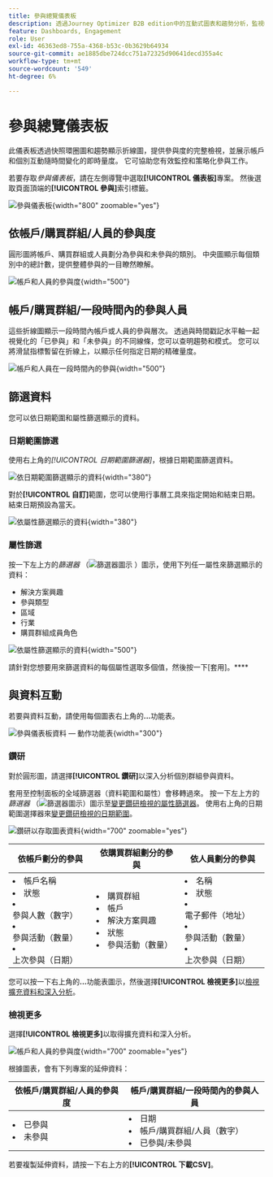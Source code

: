 ```yaml
---
title: 參與總覽儀表板
description: 透過Journey Optimizer B2B edition中的互動式圖表和趨勢分析，監視帳戶、購買群組以及人員的即時參與量度。
feature: Dashboards, Engagement
role: User
exl-id: 46363ed8-755a-4368-b53c-0b3629b64934
source-git-commit: ae1885dbe724dcc751a72325d90641decd355a4c
workflow-type: tm+mt
source-wordcount: '549'
ht-degree: 6%

---
```


# 參與總覽儀表板

此儀表板透過快照環圈圖和趨勢顯示折線圖，提供參與度的完整檢視，並展示帳戶和個別互動隨時間變化的即時量度。 它可協助您有效監控和策略化參與工作。

若要存取&#x200B;_參與儀表板_，請在左側導覽中選取&#x200B;**[!UICONTROL 儀表板]**&#x200B;專案。 然後選取頁面頂端的&#x200B;**[!UICONTROL 參與]**&#x200B;索引標籤。

<!-- To generate a shareable PDF of your current view, click **[!UICONTROL Export]** at the top-right corner of the page. To engage with the data, use the action menu in the top-right corner. -->

![參與儀表板](./assets/engagement-dashboard.png){width="800" zoomable="yes"}

## 依帳戶/購買群組/人員的參與度

圓形圖將帳戶、購買群組或人員劃分為參與和未參與的類別。 中央圖顯示每個類別中的總計數，提供整體參與的一目瞭然瞭解。

![帳戶和人員的參與度](assets/engagement-accounts.png){width="500"}

## 帳戶/購買群組/一段時間內的參與人員

這些折線圖顯示一段時間內帳戶或人員的參與層次。 透過與時間戳記水平軸一起視覺化的「已參與」和「未參與」的不同線條，您可以查明趨勢和模式。 您可以將滑鼠指標暫留在折線上，以顯示任何指定日期的精確量度。

![帳戶和人員在一段時間內的參與](assets/engagement-accounts-over-time.png){width="500"}

## 篩選資料

您可以依日期範圍和屬性篩選顯示的資料。

### 日期範圍篩選

使用右上角的&#x200B;_[!UICONTROL 日期範圍篩選器]_，根據日期範圍篩選資料。

![依日期範圍篩選顯示的資料](./assets/engagement-date-filter.png){width="380"}

對於&#x200B;**[!UICONTROL 自訂]**&#x200B;範圍，您可以使用行事曆工具來指定開始和結束日期。 結束日期預設為當天。

![依屬性篩選顯示的資料](./assets/engagement-date-filter-custom.png){width="380"}

### 屬性篩選

按一下左上方的&#x200B;_篩選器_ （![篩選器圖示](../assets/do-not-localize/icon-filter.svg) ）圖示，使用下列任一屬性來篩選顯示的資料：

* 解決方案興趣
* 參與類型
* 區域
* 行業
* 購買群組成員角色

![依屬性篩選顯示的資料](./assets/engagement-dashboard-filters.png){width="500"}

請針對您想要用來篩選資料的每個屬性選取多個值，然後按一下[套用]。****

## 與資料互動

若要與資料互動，請使用每個圖表右上角的&#x200B;**...**&#x200B;功能表。

![參與儀表板資料 — 動作功能表](assets/engagement-action-menu.png){width="300"}

### 鑽研

對於圓形圖，請選擇&#x200B;**[!UICONTROL 鑽研]**&#x200B;以深入分析個別群組參與資料。

套用至控制面板的全域篩選器（資料範圍和屬性）會移轉過來。 按一下左上方的&#x200B;_篩選器_ （![篩選器圖示](../assets/do-not-localize/icon-filter.svg)）圖示至[變更鑽研檢視的屬性篩選器](#filter-the-data)。 使用右上角的日期範圍選擇器來[變更鑽研檢視的日期範圍](#date-range-filter)。

![鑽研以存取圖表資料](./assets/engagement-buying-groups-drill-through.png){width="700" zoomable="yes"}

| 依帳戶劃分的參與 | 依購買群組劃分的參與 | 依人員劃分的參與 |
| ---------------------- | --------------------------- | -------------------- |
| <li>帳戶名稱 <li>狀態 <li>參與人數（數字）<li>參與活動（數量） <li>上次參與（日期） | <li>購買群組 <li>帳戶 <li>解決方案興趣 <li>狀態 <li>參與活動（數量） | <li>名稱 <li>狀態 <li>電子郵件（地址） <li>參與活動（數量） <li>上次參與（日期） |

您可以按一下右上角的&#x200B;**...**&#x200B;功能表圖示，然後選擇&#x200B;**[!UICONTROL 檢視更多]**&#x200B;以[檢視擴充資料和深入分析](#view-more)。

### 檢視更多

選擇&#x200B;**[!UICONTROL 檢視更多]**&#x200B;以取得擴充資料和深入分析。

![帳戶和人員的參與度](./assets/engagement-buying-groups-time-view-more.png){width="700" zoomable="yes"}

根據圖表，會有下列專案的延伸資料：

| 依帳戶/購買群組/人員的參與度 | 帳戶/購買群組/一段時間內的參與人員 |
| ----------------------------------------------- | -------------------------------------------------- | 
| <li>已參與 <li>未參與 | <li>日期 <li>帳戶/購買群組/人員（數字） <li>已參與/未參與 |

若要複製延伸資料，請按一下右上方的&#x200B;**[!UICONTROL 下載CSV]**。
